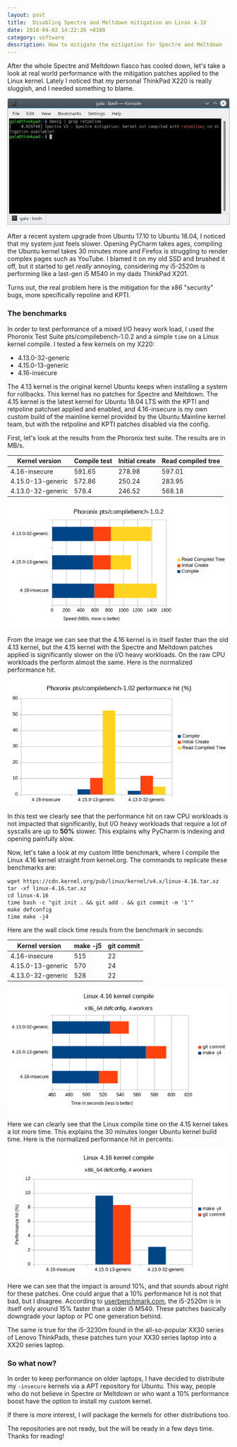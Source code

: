 ```yaml
---
layout: post
title:  Disabling Spectre and Meltdown mitigation on Linux 4.1X
date: 2018-04-02 14:22:26 +0100
category: software
description: How to mitigate the mitigation for Spectre and Meltdown
---
```


After the whole Spectre and Meltdown fiasco has cooled down, let's take a look at real world performance with the mitigation patches applied to the Linux kernel.
Lately I noticed that my personal ThinkPad X220 is really sluggish, and I needed something to blame.

![logo](/assets/img/screenshot_retpo.png)

After a recent system upgrade from Ubuntu 17.10 to Ubuntu 18.04, I noticed that my system just feels slower. Opening PyCharm takes ages, compiling the Ubuntu kernel takes 30 minutes more and Firefox is struggling to render complex pages such as YouTube. I blamed it on my old SSD and brushed it off, but it started to get *really* annoying, considering my i5-2520m is performing like a last-gen i5 M540 in my dads ThinkPad X201.

Turns out, the real problem here is the mitigation for the x86 "security" bugs, more specifically repoline and KPTI.

### The benchmarks

In order to test performance of a mixed I/O heavy work load, I used the Phoronix Test Suite pts/compilebench-1.0.2 and a simple `time` on a Linux kernel compile. I tested a few kernels on my X220:

* 4.13.0-32-generic
* 4.15.0-13-generic
* 4.16-insecure

The 4.13 kernel is the original kernel Ubuntu keeps when installing a system for rollbacks. This kernel has no patches for Spectre and Meltdown. The 4.15 kernel is the latest kernel for Ubuntu 18.04 LTS with the KPTI and retpoline patchset applied and enabled, and 4.16-insecure is my own custom build of the mainline kernel provided by the Ubuntu Mainline kernel team, but with the retpoline and KPTI patches disabled via the config.

First, let's look at the results from the Phoronix test suite. The results are in MB/s.

| Kernel version     | Compile test | Initial create | Read compiled tree |
| ----------------   | ------------ | -------------- | ------------------ |
| 4.16-insecure      | 591.65       | 278.98         | 597.01             |
| 4.15.0-13-generic  | 572.86       | 250.24         | 283.95             |
| 4.13.0-32-generic  | 578.4        | 246.52         | 568.18             |

![pts1](/assets/img/pts_1.png)

From the image we can see that the 4.16 kernel is in itself faster than the old 4.13 kernel, but the 4.15 kernel with the Spectre and Meltdown patches applied is significantly slower on the I/O heavy workloads. On the raw CPU workloads the perform almost the same. Here is the normalized performance hit.

![pts2](/assets/img/pts_2.png)

In this test we clearly see that the performance hit on raw CPU workloads is not impacted that significantly, but I/O heavy workloads that require a lot of syscalls are up to __50%__ slower. This explains why PyCharm is indexing and opening painfully slow.

Now, let's take a look at my custom little benchmark, where I compile the Linux 4.16 kernel straight from kernel.org. The commands to replicate these benchmarks are:

```
wget https://cdn.kernel.org/pub/linux/kernel/v4.x/linux-4.16.tar.xz
tar -xf linux-4.16.tar.xz
cd linux-4.16
time bash -c "git init . && git add . && git commit -m '1'"
make defconfig
time make -j4
```

Here are the wall clock time resuls from the benchmark in seconds:

| Kernel version    | make -j5     | git commit    |
| ----------------- | ------------ | ------------- |
| 4.16-insecure     | 515          | 22            |
| 4.15.0-13-generic | 570          | 24            |
| 4.13.0-32-generic | 528          | 22            |

![cmp1](/assets/img/cmp_1.png)

Here we can clearly see that the Linux compile time on the 4.15 kernel takes a lot more time. This explains the 30 minutes longer Ubuntu kernel build time. Here is the normalized performance hit in percents:

![cmp2](/assets/img/cmp_2.png)

Here we can see that the impact is around 10%, and that sounds about right for these patches. One could argue that a 10% performance hit is not that bad, but I disagree. According to [userbenchmark.com](http://cpu.userbenchmark.com/Compare/Intel-Core-i5-M-540-vs-Intel-Core-i5-2520M/m882vsm29), the i5-2520m is in itself only around 15% faster than a older i5 M540. These patches basically downgrade your laptop or PC one generation behind. 

The same is true for the i5-3230m found in the all-so-popular XX30 series of Lenovo ThinkPads, these patches turn your XX30 series laptop into a XX20 series laptop.

### So what now?

In order to keep performance on older laptops, I have decided to distribute my `-insecure` kernels via a APT repository for Ubuntu. This way, people who do not believe in Spectre or Meltdown or who want a 10% performance boost have the option to install my custom kernel.

If there is more interest, I will package the kernels for other distributions too.

The repositories are not ready, but the will be ready in a few days time. Thanks for reading!

